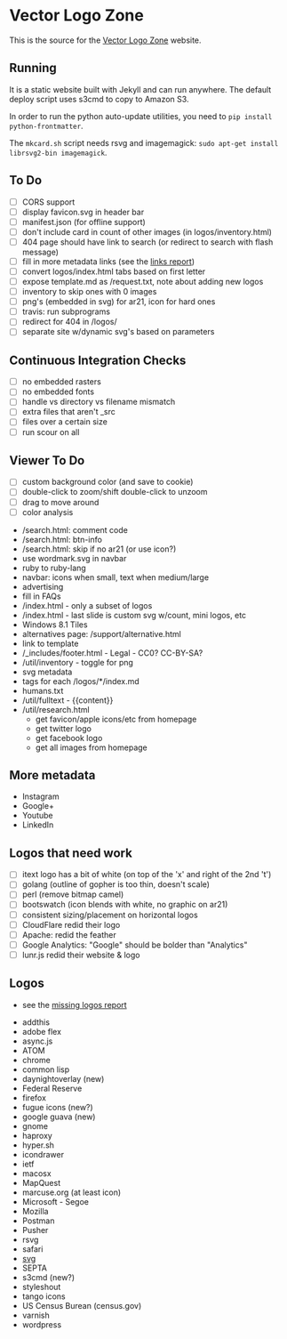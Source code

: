 # Vector Logo Zone

This is the source for the [Vector Logo Zone](https://www.vectorlogo.zone/) website.

## Running

It is a static website built with Jekyll and can run anywhere.  The default deploy script uses s3cmd to copy to Amazon S3.

In order to run the python auto-update utilities, you need to `pip install python-frontmatter`.

The `mkcard.sh` script needs rsvg and imagemagick: `sudo apt-get install librsvg2-bin imagemagick`.

## To Do
 - [ ] CORS support
 - [ ] display favicon.svg in header bar
 - [ ] manifest.json (for offline support)
 - [ ] don't include card in count of other images (in logos/inventory.html)
 - [ ] 404 page should have link to search (or redirect to search with flash message)
 - [ ] fill in more metadata links (see the [links report](https://www.vectorlogo.zone/logos/metadata.html))
 - [ ] convert logos/index.html tabs based on first letter
 - [ ] expose template.md as /request.txt, note about adding new logos
 - [ ] inventory to skip ones with 0 images
 - [ ] png's (embedded in svg) for ar21, icon for hard ones
 - [ ] travis: run subprograms
 - [ ] redirect for 404 in /logos/
 - [ ] separate site w/dynamic svg's based on parameters

## Continuous Integration Checks
 - [ ] no embedded rasters
 - [ ] no embedded fonts
 - [ ] handle vs directory vs filename mismatch
 - [ ] extra files that aren't _src
 - [ ] files over a certain size
 - [ ] run scour on all

## Viewer To Do
 - [ ] custom background color (and save to cookie)
 - [ ] double-click to zoom/shift double-click to unzoom
 - [ ] drag to move around
 - [ ] color analysis

 * /search.html: comment code
 * /search.html: btn-info
 * /search.html: skip if no ar21 (or use icon?)
 * use wordmark.svg in navbar
 * ruby to ruby-lang
 * navbar: icons when small, text when medium/large
 * advertising
 * fill in FAQs
 * /index.html - only a subset of logos
 * /index.html - last slide is custom svg w/count, mini logos, etc
 * Windows 8.1 Tiles
 * alternatives page: /support/alternative.html
 * link to template
 * /_includes/footer.html - Legal - CC0?  CC-BY-SA?
 * /util/inventory - toggle for png
 * svg metadata
 * tags for each /logos/*/index.md
 * humans.txt
 * /util/fulltext - {{content}}
 * /util/research.html
	- get favicon/apple icons/etc from homepage
	- get twitter logo
	- get facebook logo
	- get all images from homepage

## More metadata
 * Instagram
 * Google+
 * Youtube
 * LinkedIn

## Logos that need work
 - [ ] itext logo has a bit of white (on top of the 'x' and right of the 2nd 't')
 - [ ] golang (outline of gopher is too thin, doesn't scale)
 - [ ] perl (remove bitmap camel)
 - [ ] bootswatch (icon blends with white, no graphic on ar21)
 - [ ] consistent sizing/placement on horizontal logos
 - [ ] CloudFlare redid their logo
 - [ ] Apache: redid the feather
 - [ ] Google Analytics: "Google" should be bolder than "Analytics"
 - [ ] lunr.js redid their website & logo

## Logos
 - see the [missing logos report](https://www.vectorlogo.zone/logos/missing.html)


 * addthis
 * adobe flex
 * async.js
 * ATOM
 * chrome
 * common lisp
 * daynightoverlay (new)
 * Federal Reserve
 * firefox
 * fugue icons (new?)
 * google guava (new)
 * gnome
 * haproxy
 * hyper.sh
 * icondrawer
 * ietf
 * macosx
 * MapQuest
 * marcuse.org (at least icon)
 * Microsoft - Segoe
 * Mozilla
 * Postman
 * Pusher
 * rsvg
 * safari
 * [svg](https://www.w3.org/2009/08/svg-logos.html)
 * SEPTA
 * s3cmd (new?)
 * styleshout
 * tango icons
 * US Census Burean (census.gov)
 * varnish
 * wordpress

